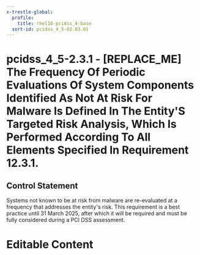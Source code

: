 ```yaml
---
x-trestle-global:
  profile:
    title: rhel10-pcidss_4-base
  sort-id: pcidss_4_5-02.03.01
---
```


# pcidss_4_5-2.3.1 - \[REPLACE_ME\] The Frequency Of Periodic Evaluations Of System Components Identified As Not At Risk For Malware Is Defined In The Entity'S Targeted Risk Analysis, Which Is Performed According To All Elements Specified In Requirement 12.3.1.

## Control Statement

Systems not known to be at risk from malware are re-evaluated at a frequency that
addresses the entity's risk. This requirement is a best practice until 31 March 2025,
after which it will be required and must be fully considered during a PCI DSS
assessment.

# Editable Content

<!-- Make additions and edits below -->
<!-- The above represents the contents of the control as received by the profile, prior to additions. -->
<!-- If the profile makes additions to the control, they will appear below. -->
<!-- The above markdown may not be edited but you may edit the content below, and/or introduce new additions to be made by the profile. -->
<!-- If there is a yaml header at the top, parameter values may be edited. Use --set-parameters to incorporate the changes during assembly. -->
<!-- The content here will then replace what is in the profile for this control, after running profile-assemble. -->
<!-- The current profile has no added parts for this control, but you may add new ones here. -->
<!-- Each addition must have a heading either of the form ## Control my_addition_name -->
<!-- or ## Part a. (where the a. refers to one of the control statement labels.) -->
<!-- "## Control" parts are new parts added after the statement part. -->
<!-- "## Part" parts are new parts added into the top-level statement part with that label. -->
<!-- Subparts may be added with nested hash levels of the form ### My Subpart Name -->
<!-- underneath the parent ## Control or ## Part being added -->
<!-- See https://oscal-compass.github.io/compliance-trestle/tutorials/ssp_profile_catalog_authoring/ssp_profile_catalog_authoring for guidance. -->
